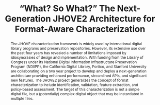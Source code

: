 ---
abstract: The JHOVE characterization framework is widely used by international digital
  library programs and preservation repositories. However, its extensive use over
  the past four years has revealed a number of limitations imposed by idiosyncrasies
  of design and implementation. With funding from the Library of Congress under its
  National Digital Information Infrastructure Preservation Program (NDIIPP), the California
  Digital Library, Portico, and Stanford University are collaborating on a two year
  project to develop and deploy a next-generation architecture providing enhanced
  performance, streamlined APIs, and significant new features. The JHOVE2 project
  generalizes the concept of format characterization to include identification, validation,
  feature extraction, and policy-based assessment. The target of this characterization
  is not a simple digital file, but a (potentially) complex digital object that may
  be instantiated in multiple files.
creators:
- Stephen Abrams
- Tom Cramer
- Sheila Morrissey
date: null
document_url: https://services.phaidra.univie.ac.at/api/object/o:294106/download
grand_parent: iPRES
institutions: []
keywords:
- london
landing_page_url: https://phaidra.univie.ac.at/o:294106
language: eng
layout: publication
license: CC BY-SA 3.0 AT
notes_url: null
parent: iPRES 2008
publication_type: paper
size: 83670
slides_url: null
source_name: iPRES
stream_url: null
title: “What? So What?” The Next-Generation JHOVE2 Architecture for Format-Aware Characterization
year: 2008
---